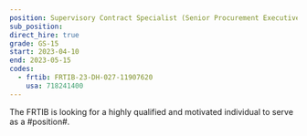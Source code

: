 ```yaml
---
position: Supervisory Contract Specialist (Senior Procurement Executive)
sub_position:
direct_hire: true
grade: GS-15
start: 2023-04-10
end: 2023-05-15
codes:
  - frtib: FRTIB-23-DH-027-11907620
    usa: 718241400
---
```


The FRTIB is looking for a highly qualified and motivated individual to serve as a #position#.
